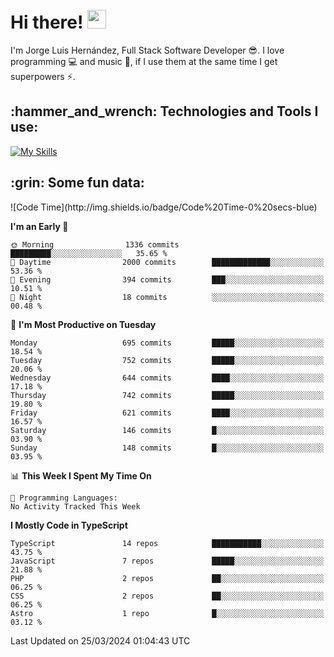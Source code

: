 <h1 align="left">
 <abc>
  <br>Hi there! <img src="https://user-images.githubusercontent.com/42378118/110234147-e3259600-7f4e-11eb-95be-0c4047144dea.gif" width="30"><br>
 </abc>
</h1>

I'm Jorge Luis Hernández, Full Stack Software Developer :sunglasses:. I love programming :computer: and music :musical_score:, if I use them at the same time I get superpowers :zap:. 


<h2 align="left">:hammer_and_wrench: Technologies and Tools I use:</h2>

[![My Skills](https://skillicons.dev/icons?i=js,ts,html,css,py,vue,react,next,nest,postgres,mysql)](https://skillicons.dev)

<h2 align="left">:grin: Some fun data:</h2>
<!--START_SECTION:waka-->
![Code Time](http://img.shields.io/badge/Code%20Time-0%20secs-blue)

**I'm an Early 🐤** 

```text
🌞 Morning                1336 commits        █████████░░░░░░░░░░░░░░░░   35.65 % 
🌆 Daytime                2000 commits        █████████████░░░░░░░░░░░░   53.36 % 
🌃 Evening                394 commits         ███░░░░░░░░░░░░░░░░░░░░░░   10.51 % 
🌙 Night                  18 commits          ░░░░░░░░░░░░░░░░░░░░░░░░░   00.48 % 
```
📅 **I'm Most Productive on Tuesday** 

```text
Monday                   695 commits         █████░░░░░░░░░░░░░░░░░░░░   18.54 % 
Tuesday                  752 commits         █████░░░░░░░░░░░░░░░░░░░░   20.06 % 
Wednesday                644 commits         ████░░░░░░░░░░░░░░░░░░░░░   17.18 % 
Thursday                 742 commits         █████░░░░░░░░░░░░░░░░░░░░   19.80 % 
Friday                   621 commits         ████░░░░░░░░░░░░░░░░░░░░░   16.57 % 
Saturday                 146 commits         █░░░░░░░░░░░░░░░░░░░░░░░░   03.90 % 
Sunday                   148 commits         █░░░░░░░░░░░░░░░░░░░░░░░░   03.95 % 
```


📊 **This Week I Spent My Time On** 

```text
💬 Programming Languages: 
No Activity Tracked This Week
```

**I Mostly Code in TypeScript** 

```text
TypeScript               14 repos            ███████████░░░░░░░░░░░░░░   43.75 % 
JavaScript               7 repos             █████░░░░░░░░░░░░░░░░░░░░   21.88 % 
PHP                      2 repos             ██░░░░░░░░░░░░░░░░░░░░░░░   06.25 % 
CSS                      2 repos             ██░░░░░░░░░░░░░░░░░░░░░░░   06.25 % 
Astro                    1 repo              █░░░░░░░░░░░░░░░░░░░░░░░░   03.12 % 
```




 Last Updated on 25/03/2024 01:04:43 UTC
<!--END_SECTION:waka-->
